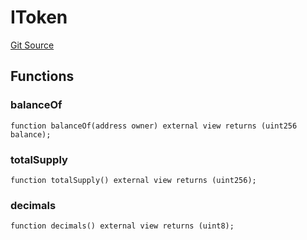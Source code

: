 # IToken
[Git Source](https://github.com/thrackle-io/rules-protocol/blob/1ab1db06d001c0ea3265ec49b85ddd9394430302/src/token/ProtocolERC20Handler.sol)


## Functions
### balanceOf


```solidity
function balanceOf(address owner) external view returns (uint256 balance);
```

### totalSupply


```solidity
function totalSupply() external view returns (uint256);
```

### decimals


```solidity
function decimals() external view returns (uint8);
```

